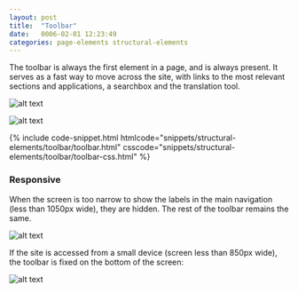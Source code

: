 ```yaml
---
layout: post
title:  "Toolbar"
date:   0006-02-01 12:23:49
categories: page-elements structural-elements
---
```


The toolbar is always the first element in a page, and is always present. It serves as a fast way to move across the site,
with links to the most relevant sections and applications, a searchbox and the translation tool.


![alt text][toolbar]

![alt text][toolbar-height]

<div id="code-snippet-box1" class="code-snippet-box">
  {% include code-snippet.html htmlcode="snippets/structural-elements/toolbar/toolbar.html" csscode="snippets/structural-elements/toolbar/toolbar-css.html" %}
</div>

### Responsive

When the screen is too narrow to show the labels in the main navigation (less than 1050px wide), they are hidden. The rest
of the toolbar remains the same.

![alt text][toolbar-responsive]

If the site is accessed from a small device (screen less than 850px wide), the toolbar is fixed on the bottom of the screen:

![alt text][toolbar-mobile]


[toolbar]: /gfw-style-guides/images/posts/structural-elements/toolbar/04-01-toolbar.png "toolbar"
[toolbar-height]: /gfw-style-guides/images/posts/structural-elements/toolbar/04-02-toolbar-height.png "toolbar height"
[toolbar-responsive]: /gfw-style-guides/images/posts/structural-elements/toolbar/04-03-toolbar-responsive.png "toolbar responsive"
[toolbar-mobile]: /gfw-style-guides/images/posts/structural-elements/toolbar/04-04-toolbar-mobile.png "toolbar mobile"

